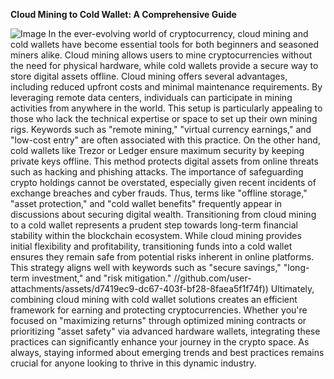 **Cloud Mining to Cold Wallet: A Comprehensive Guide**

![Image](https://github.com/user-attachments/assets/4a25d116-2220-4385-b08e-f287af8fcbc4)
In the ever-evolving world of cryptocurrency, cloud mining and cold wallets have become essential tools for both beginners and seasoned miners alike. Cloud mining allows users to mine cryptocurrencies without the need for physical hardware, while cold wallets provide a secure way to store digital assets offline.
Cloud mining offers several advantages, including reduced upfront costs and minimal maintenance requirements. By leveraging remote data centers, individuals can participate in mining activities from anywhere in the world. This setup is particularly appealing to those who lack the technical expertise or space to set up their own mining rigs. Keywords such as "remote mining," "virtual currency earnings," and "low-cost entry" are often associated with this practice.
On the other hand, cold wallets like Trezor or Ledger ensure maximum security by keeping private keys offline. This method protects digital assets from online threats such as hacking and phishing attacks. The importance of safeguarding crypto holdings cannot be overstated, especially given recent incidents of exchange breaches and cyber frauds. Thus, terms like "offline storage," "asset protection," and "cold wallet benefits" frequently appear in discussions about securing digital wealth.
Transitioning from cloud mining to a cold wallet represents a prudent step towards long-term financial stability within the blockchain ecosystem. While cloud mining provides initial flexibility and profitability, transitioning funds into a cold wallet ensures they remain safe from potential risks inherent in online platforms. This strategy aligns well with keywords such as "secure savings," "long-term investment," and "risk mitigation."
 //github.com/user-attachments/assets/d7419ec9-dc67-403f-bf28-8faea5f1f74f))
Ultimately, combining cloud mining with cold wallet solutions creates an efficient framework for earning and protecting cryptocurrencies. Whether you're focused on "maximizing returns" through optimized mining contracts or prioritizing "asset safety" via advanced hardware wallets, integrating these practices can significantly enhance your journey in the crypto space. As always, staying informed about emerging trends and best practices remains crucial for anyone looking to thrive in this dynamic industry.
